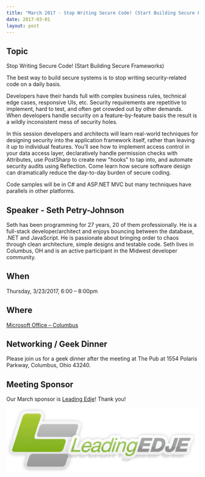 ```yaml
---
title: "March 2017 - Stop Writing Secure Code! (Start Building Secure Frameworks)"
date: 2017-03-01
layout: post
---
```


## Topic

Stop Writing Secure Code! (Start Building Secure Frameworks)

The best way to build secure systems is to stop writing security-related code on a daily basis.

Developers have their hands full with complex business rules, technical edge cases, responsive UIs, etc. Security requirements are repetitive to implement, hard to test, and often get crowded out by other demands. When developers handle security on a feature-by-feature basis the result is a wildly inconsistent mess of security holes.

In this session developers and architects will learn real-world techniques for designing security into the application framework itself, rather than leaving it up to individual features. You’ll see how to implement access control in your data access layer, declaratively handle permission checks with Attributes, use PostSharp to create new "hooks" to tap into, and automate security audits using Reflection. Come learn how secure software design can dramatically reduce the day-to-day burden of secure coding.

Code samples will be in C# and ASP.NET MVC but many techniques have parallels in other platforms.

## Speaker - Seth Petry-Johnson

Seth has been programming for 27 years, 20 of them professionally. He is a full-stack developer/architect and enjoys bouncing between the database, .NET and JavaScript. He is passionate about bringing order to chaos through clean architecture, simple designs and testable code. Seth lives in Columbus, OH and is an active participant in the Midwest developer community.

## When

Thursday, 3/23/2017, 6:00 – 8:00pm

## Where

[Microsoft Office – Columbus](http://maps.google.com/maps?f=q&amp;hl=en&amp;q=8800+Lyra+Dr.+Columbus,+OH+43240&amp;om=1)

## Networking / Geek Dinner

Please join us for a geek dinner after the meeting at The Pub at 1554 Polaris Parkway, Columbus, Ohio 43240.

## Meeting Sponsor

Our March sponsor is [Leading Edje](http://leadingedje.com/)! Thank you!

[![Leading Edje](/images/sponsors/leadingedje_large.png)](http://leadingedje.com/)

